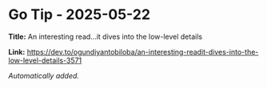 # Go Tip - 2025-05-22

**Title:** An interesting read...it dives into the low-level details

**Link:** https://dev.to/ogundiyantobiloba/an-interesting-readit-dives-into-the-low-level-details-3571

_Automatically added._
